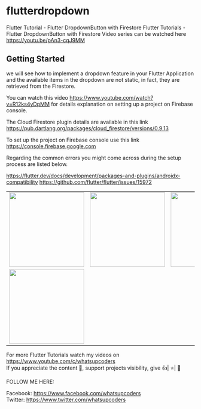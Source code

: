 # flutterdropdown

Flutter Tutorial - Flutter DropdownButton with Firestore
Flutter Tutorials - Flutter DropdownButton with Firestore Video series can be watched here https://youtu.be/pAn3-cqJ9MM

## Getting Started

we will see how to implement a dropdown feature in your Flutter Application and the available items in the dropdown
 are not static, in fact, they are retrieved from the Firestore.
 
 
 You can watch this video https://www.youtube.com/watch?v=R12ks4yDpMM for details explanation on setting up a project on Firebase console.

The Cloud Firestore plugin details are available in this link 
https://pub.dartlang.org/packages/cloud_firestore/versions/0.9.13

To set up the project on Firebase console use this link https://console.firebase.google.com

Regarding the common errors you might come across during the setup process are listed below.

https://flutter.dev/docs/development/packages-and-plugins/androidx-compatibility
https://github.com/flutter/flutter/issues/15972 

<div style="text-align: center">
    <table>
        <tr>
            <td style="text-align: center">
                    <img src="https://github.com/whatsupcoders/FlutterDropDown/blob/master/assests/Screenshot_1559088688.png" width="200"/>
            </td>            
            <td style="text-align: center">              
                     <img src="https://github.com/whatsupcoders/FlutterDropDown/blob/master/assests/Screenshot_1559088697.png" width="200"/>
            </td>
            <td style="text-align: center">
                    <img src="https://github.com/whatsupcoders/FlutterDropDown/blob/master/assests/Screenshot_1559088707.png" width="200"/>
            </td>
        </tr>
      <tr>
            <td style="text-align: center">
                    <img src="https://github.com/whatsupcoders/FlutterDropDown/blob/master/assests/dropdowngif.gif" width="200"/>
            </td>            
      </tr>
  </table>
  </div>
  
For more Flutter Tutorials watch my videos on https://www.youtube.com/c/whatsupcoders <br />
If you appreciate the content 📖, support projects visibility, give 👍| ⭐| 👏

FOLLOW ME HERE:

Facebook: https://www.facebook.com/whatsupcoders <br />
Twitter: https://www.twitter.com/whatsupcoders
